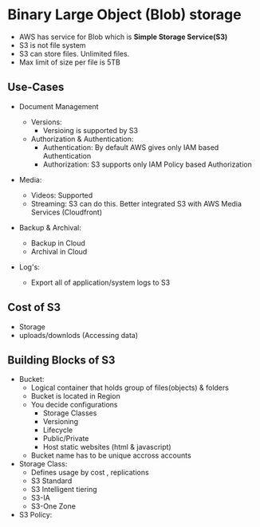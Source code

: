 # Binary Large Object (Blob) storage

* AWS has service for Blob which is __Simple Storage Service(S3)__
* S3 is not file system
* S3 can store files. Unlimited files. 
* Max limit of size per file is 5TB

## Use-Cases
* Document Management
    * Versions:
        * Versioing is supported by S3
    * Authorization & Authentication:
        * Authentication: By default AWS gives only IAM based Authentication
        * Authorization: S3 supports only IAM Policy based Authorization
* Media:
    * Videos:  Supported
    * Streaming: S3 can do this. Better integrated S3 with AWS Media Services (Cloudfront)

* Backup & Archival:
    * Backup in Cloud
    * Archival in Cloud

* Log's:
    * Export all of application/system logs to S3

## Cost of S3
* Storage
* uploads/downlods (Accessing data)

## Building Blocks of S3
* Bucket: 
    * Logical container that holds group of files(objects) & folders
    * Bucket is located in Region
    * You decide configurations 
        * Storage Classes
        * Versioning
        * Lifecycle
        * Public/Private
        * Host static websites (html & javascript)
    * Bucket name has to be unique accross accounts
* Storage Class:
    * Defines usage by cost , replications
    * S3 Standard
    * S3 Intelligent tiering
    * S3-IA
    * S3-One Zone
* S3 Policy:

